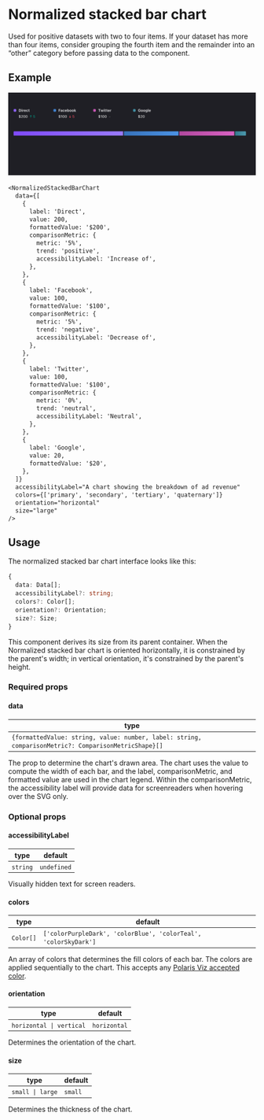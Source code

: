 # Normalized stacked bar chart

Used for positive datasets with two to four items. If your dataset has more than four items, consider grouping the fourth item and the remainder into an “other” category before passing data to the component.

## Example

<img src="normalized-stacked-bar-chart.png" alt="Normalized stacked bar chart example image" />

```tsx
<NormalizedStackedBarChart
  data={[
    {
      label: 'Direct',
      value: 200,
      formattedValue: '$200',
      comparisonMetric: {
        metric: '5%',
        trend: 'positive',
        accessibilityLabel: 'Increase of',
      },
    },
    {
      label: 'Facebook',
      value: 100,
      formattedValue: '$100',
      comparisonMetric: {
        metric: '5%',
        trend: 'negative',
        accessibilityLabel: 'Decrease of',
      },
    },
    {
      label: 'Twitter',
      value: 100,
      formattedValue: '$100',
      comparisonMetric: {
        metric: '0%',
        trend: 'neutral',
        accessibilityLabel: 'Neutral',
      },
    },
    {
      label: 'Google',
      value: 20,
      formattedValue: '$20',
    },
  ]}
  accessibilityLabel="A chart showing the breakdown of ad revenue"
  colors={['primary', 'secondary', 'tertiary', 'quaternary']}
  orientation="horizontal"
  size="large"
/>
```

## Usage

The normalized stacked bar chart interface looks like this:

```typescript
{
  data: Data[];
  accessibilityLabel?: string;
  colors?: Color[];
  orientation?: Orientation;
  size?: Size;
}
```

This component derives its size from its parent container. When the Normalized stacked bar chart is oriented horizontally, it is constrained by the parent's width; in vertical orientation, it's constrained by the parent's height.

### Required props

#### data

| type                                                                                                 |
| ---------------------------------------------------------------------------------------------------- |
| `{formattedValue: string, value: number, label: string, comparisonMetric?: ComparisonMetricShape}[]` |

The prop to determine the chart's drawn area. The chart uses the value to compute the width of each bar, and the label, comparisonMetric, and formatted value are used in the chart legend. Within the comparisonMetric, the accessibility label will provide data for screenreaders when hovering over the SVG only.

### Optional props

#### accessibilityLabel

| type     | default     |
| -------- | ----------- |
| `string` | `undefined` |

Visually hidden text for screen readers.

#### colors

| type      | default                                                         |
| --------- | --------------------------------------------------------------- |
| `Color[]` | `['colorPurpleDark', 'colorBlue', 'colorTeal', 'colorSkyDark']` |

An array of colors that determines the fill colors of each bar. The colors are applied sequentially to the chart. This accepts any [Polaris Viz accepted color](/documentation/Polaris-Viz-colors.md).

#### orientation

| type                     | default      |
| ------------------------ | ------------ |
| `horizontal \| vertical` | `horizontal` |

Determines the orientation of the chart.

#### size

| type             | default |
| ---------------- | ------- |
| `small \| large` | `small` |

Determines the thickness of the chart.
